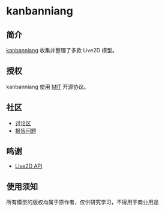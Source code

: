 # kanbanniang

## 简介

[kanbanniang](https://github.com/Vanessa219/kanbanniang) 收集并整理了多款 Live2D 模型。

## 授权

kanbanniang 使用 [MIT](https://opensource.org/licenses/MIT) 开源协议。

## 社区

* [讨论区](https://hacpai.com/tag/yuru-chara)
* [报告问题](https://github.com/Vanessa219/kanbanniang/issues/new/choose)


## 鸣谢

* [Live2D API](https://github.com/fghrsh/live2d_api)

## 使用须知

所有模型的版权均属于原作者，仅供研究学习，不得用于商业用途
